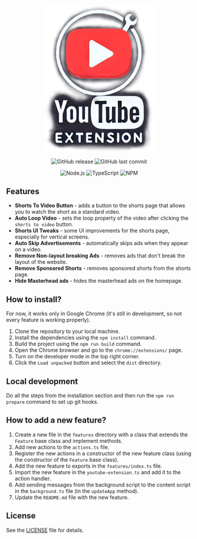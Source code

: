 <div align="center">

  <img src="assets/logo.png" alt="logo" width="300px">

  ![GitHub release](https://img.shields.io/github/v/release/dae-ne/youtube-browser-extension)
  ![GitHub last commit](https://img.shields.io/github/last-commit/dae-ne/youtube-browser-extension)

  ![Node.js](https://img.shields.io/badge/Node%20js-339933?style=for-the-badge&logo=nodedotjs&logoColor=white)
  ![TypeScript](https://img.shields.io/badge/TypeScript-007ACC?style=for-the-badge&logo=typescript&logoColor=white)
  ![NPM](https://img.shields.io/badge/npm-CB3837?style=for-the-badge&logo=npm&logoColor=white)

</div>


## Features

- **Shorts To Video Button** - adds a button to the shorts page that allows you to watch the short as a standard video.
- **Auto Loop Video** - sets the loop property of the video after clicking the `shorts to video` button.
- **Shorts UI Tweaks** - some UI improvements for the shorts page, especially for vertical screens.
- **Auto Skip Advertisements** - automatically skips ads when they appear on a video.
- **Remove Non-layout breaking Ads** - removes ads that don't break the layout of the website.
- **Remove Sponsored Shorts** - removes sponsored shorts from the shorts page.
- **Hide Masterhead ads** - hides the masterhead ads on the homepage.


## How to install?

For now, it works only in Google Chrome (it's still in development, so not every feature is working properly).

1. Clone the repository to your local machine.
2. Install the dependencies using the `npm install` command.
3. Build the project using the `npm run build` command.
4. Open the Chrome browser and go to the `chrome://extensions/` page.
5. Turn on the developer mode in the top right corner.
6. Click the `Load unpacked` button and select the `dist` directory.


## Local development

Do all the steps from the installation section and then run the `npm run prepare` command to set up git hooks.


## How to add a new feature?

1. Create a new file in the `features` directory with a class that extends the `Feature` base class and implement methods.
2. Add new actions to the `actions.ts` file.
3. Register the new actions in a constructor of the new feature class (using the constructor of the `Feature` base class).
4. Add the new feature to exports in the `features/index.ts` file.
5. Import the new feature in the `youtube-extension.ts` and add it to the action handler.
6. Add sending messages from the background script to the content script in the `background.ts` file (in the `updateApp` method).
7. Update the `README.md` file with the new feature.


## License

See the [LICENSE](LICENSE) file for details.
